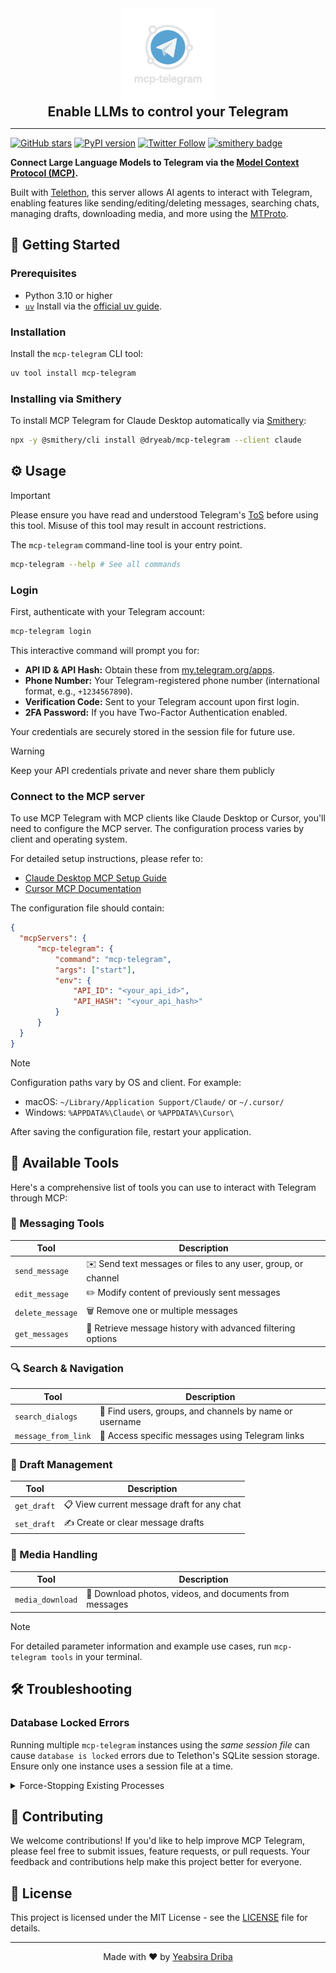 <div align="center">
  <img src="logo.png" alt="MCP Telegram Logo" width="150"/>
  <h2 style="padding: 0px; margin: 0">Enable LLMs to control your Telegram</h2>
</div>

---

[![GitHub stars](https://img.shields.io/github/stars/dryeab/mcp-telegram?style=social)](https://github.com/dryeab/mcp-telegram/stargazers) [![PyPI version](https://badge.fury.io/py/mcp-telegram.svg)](https://badge.fury.io/py/mcp-telegram) [![Twitter Follow](https://img.shields.io/twitter/follow/dryeab?style=social)](https://twitter.com/dryeab) [![smithery badge](https://smithery.ai/badge/@dryeab/mcp-telegram)](https://smithery.ai/server/@dryeab/mcp-telegram)

**Connect Large Language Models to Telegram via the [Model Context Protocol (MCP)](https://modelcontextprotocol.io/introduction).**

Built with [Telethon](https://github.com/LonamiWebs/Telethon), this server allows AI agents to interact with Telegram, enabling features like sending/editing/deleting messages, searching chats, managing drafts, downloading media, and more using the [MTProto](https://core.telegram.org/mtproto).

## 🚀 Getting Started

### Prerequisites

- Python 3.10 or higher
- [`uv`](https://github.com/astral-sh/uv)  Install via the [official uv guide](https://github.com/astral-sh/uv#installation).

### Installation

Install the `mcp-telegram` CLI tool:

```bash
uv tool install mcp-telegram
```

### Installing via Smithery

To install MCP Telegram for Claude Desktop automatically via [Smithery](https://smithery.ai/server/@dryeab/mcp-telegram):

```bash
npx -y @smithery/cli install @dryeab/mcp-telegram --client claude
```

## ⚙️ Usage

> [!IMPORTANT]
> Please ensure you have read and understood Telegram's [ToS](https://telegram.org/tos) before using this tool. Misuse of this tool may result in account restrictions.

The `mcp-telegram` command-line tool is your entry point.

```bash
mcp-telegram --help # See all commands
```

### Login

First, authenticate with your Telegram account:

```bash
mcp-telegram login
```

This interactive command will prompt you for:

- **API ID & API Hash:** Obtain these from [my.telegram.org/apps](https://my.telegram.org/apps).
- **Phone Number:** Your Telegram-registered phone number (international format, e.g., `+1234567890`).
- **Verification Code:** Sent to your Telegram account upon first login.
- **2FA Password:** If you have Two-Factor Authentication enabled.

Your credentials are securely stored in the session file for future use.

> [!WARNING]
> Keep your API credentials private and never share them publicly

### Connect to the MCP server

To use MCP Telegram with MCP clients like Claude Desktop or Cursor, you'll need to configure the MCP server. The configuration process varies by client and operating system.

For detailed setup instructions, please refer to:
- [Claude Desktop MCP Setup Guide](https://modelcontextprotocol.io/quickstart/user)
- [Cursor MCP Documentation](https://docs.cursor.com/context/model-context-protocol)

The configuration file should contain:
```json
{
  "mcpServers": {
      "mcp-telegram": {
          "command": "mcp-telegram",
          "args": ["start"],
          "env": {
              "API_ID": "<your_api_id>",
              "API_HASH": "<your_api_hash>"
          }
      }
  }
}
```

> [!Note]
> Configuration paths vary by OS and client. For example:
> - macOS: `~/Library/Application Support/Claude/` or `~/.cursor/`
> - Windows: `%APPDATA%\Claude\` or `%APPDATA%\Cursor\`

After saving the configuration file, restart your application.

## 🧰 Available Tools

Here's a comprehensive list of tools you can use to interact with Telegram through MCP:

### 📨 Messaging Tools
| Tool | Description |
|------|-------------|
| `send_message` | ✉️ Send text messages or files to any user, group, or channel |
| `edit_message` | ✏️ Modify content of previously sent messages |
| `delete_message` | 🗑️ Remove one or multiple messages |
| `get_messages` | 📜 Retrieve message history with advanced filtering options |

### 🔍 Search & Navigation
| Tool | Description |
|------|-------------|
| `search_dialogs` | 🔎 Find users, groups, and channels by name or username |
| `message_from_link` | 🔗 Access specific messages using Telegram links |

### 📝 Draft Management
| Tool | Description |
|------|-------------|
| `get_draft` | 📋 View current message draft for any chat |
| `set_draft` | ✍️ Create or clear message drafts |

### 📂 Media Handling
| Tool | Description |
|------|-------------|
| `media_download` | 📸 Download photos, videos, and documents from messages |

> [!Note]
> For detailed parameter information and example use cases, run `mcp-telegram tools` in your terminal.

## 🛠️ Troubleshooting

### Database Locked Errors

Running multiple `mcp-telegram` instances using the *same session file* can cause `database is locked` errors due to Telethon's SQLite session storage. Ensure only one instance uses a session file at a time.

<details>
<summary>Force-Stopping Existing Processes</summary>

If you need to stop potentially stuck processes:

*   **macOS / Linux:** `pkill -f "mcp-telegram"`
*   **Windows:** `taskkill /F /IM mcp-telegram.exe /T` (Check Task Manager for the exact process name)

</details>

## 🤝 Contributing

We welcome contributions! If you'd like to help improve MCP Telegram, please feel free to submit issues, feature requests, or pull requests. Your feedback and contributions help make this project better for everyone.

## 📝 License

This project is licensed under the MIT License - see the [LICENSE](LICENSE) file for details.

---

<div align="center">
  <p>Made with ❤️ by <a href="https://x.com/dryeab">Yeabsira Driba</a></p>
</div>

